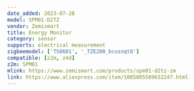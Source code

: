 ```yaml
---
date_added: 2023-07-28
model: SPM01-D2TZ
vendor: Zemismart
title: Energy Monitor
category: sensor
supports: electrical measurement
zigbeemodel: ['TS0601', '_TZE200_bcusnqt8']
compatible: [z2m, z4d]
z2m: SPM01
mlink: https://www.zemismart.com/products/spm01-d2tz-zm
link: https://www.aliexpress.com/item/1005005589632247.html
---
```

